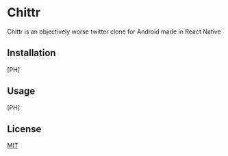 # Chittr

Chittr is an objectively worse twitter clone for Android made in React Native

## Installation

[PH]

## Usage

[PH]


## License
[MIT](https://choosealicense.com/licenses/mit/)